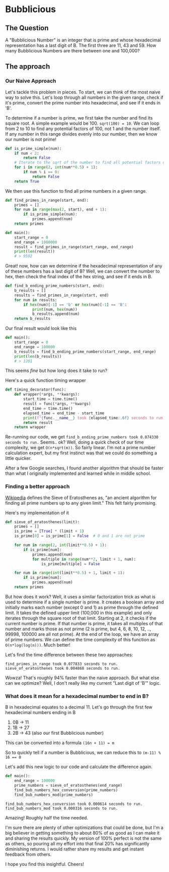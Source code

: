 # Bubblicious

## The Question
A "Bubblicious Number" is an integer that is prime and whose hexadecimal representation has a last digit of B. The first three are 11, 43 and 59. How many Bubblicious Numbers are there between one and 100,000?

## The approach

### Our Naive Approach
Let's tackle this problem in pieces. To start, we can think of the most naive way to solve this. Let's loop through all numbers in the given range, check if it's prime, convert the prime number into hexadecimal, and see if it ends in 'B'.

To determine if a number is prime, we first take the number and find its square root. A simple example would be 100. `sqrt(100) = 10`. We can loop from 2 to 10 to find any potential factors of 100, not 1 and the number itself. If any number in this range divides evenly into our number, then we know our number is not prime!

``` python
def is_prime_simple(num):
    if num < 2:
        return False
    # Iterate to the sqrt of the number to find all potential factors of our number.
    for i in range(2, int(num**0.5) + 1):
        if num % i == 0:
            return False
    return True
```

We then use this function to find all prime numbers in a given range.
``` python
def find_primes_in_range(start, end):
    primes = []
    for num in range(max(2, start), end + 1):
        if is_prime_simple(num):
            primes.append(num)
    return primes
```

``` python
def main():  
    start_range = 0
    end_range = 1000000
    result = find_primes_in_range(start_range, end_range)
    print(len(result))
    # > 9592
```

Great! now, how can we determine if the hexadecimal representation of any of these numbers has a last digit of B? Well, we can convert the number to hex, then check the final index of the hex string, and see if it ends in B.

``` python
def find_b_ending_prime_numbers(start, end):
    b_results = []
    results = find_primes_in_range(start, end)
    for num in results:
        if hex(num)[-1] == 'b' or hex(num)[-1] == 'B':
            print(num, hex(num))
            b_results.append(num)
    return b_results
```

Our final result would look like this
```python
def main():  
    start_range = 0
    end_range = 100000
    b_results = find_b_ending_prime_numbers(start_range, end_range)
    print(len(b_results))
    # > 1201
```

This seems _fine_ but how long does it take to run?

Here's a quick function timing wrapper
```python
def timing_decorator(func):
    def wrapper(*args, **kwargs):
        start_time = time.time()
        result = func(*args, **kwargs)
        end_time = time.time()
        elapsed_time = end_time - start_time
        print(f"{func.__name__} took {elapsed_time:.6f} seconds to run.")
        return result
    return wrapper
```

Re-running our code, we get `find_b_ending_prime_numbers took 0.074330 seconds to run.`
Seems.. ok? Well, doing a quick check of our time complexity, we get `O(n*sqrt(m))`.
So fairly linear. I'm not a prime number calculation expert, but my first instinct was that we could do something a little quicker. 

After a few Google searches, I found another algorithm that should be faster than what I originally implemented and learned while in middle school.

### Finding a better approach
[Wikipedia](https://en.wikipedia.org/wiki/Sieve_of_Eratosthenes) defines the Sieve of Eratosthenes as, "an ancient algorithm for finding all prime numbers up to any given limit." This felt fairly promising.

Here's my implementation of it
```python
def sieve_of_eratosthenes(limit):
    primes = []
    is_prime = [True] * (limit + 1)
    is_prime[0] = is_prime[1] = False  # 0 and 1 are not prime

    for num in range(2, int(limit**0.5) + 1):
        if is_prime[num]:
            primes.append(num)
            for multiple in range(num**2, limit + 1, num):
                is_prime[multiple] = False

    for num in range(int(limit**0.5) + 1, limit + 1):
        if is_prime[num]:
            primes.append(num)
    return primes
```

But how does it work? Well, it uses a similar factorization trick as what is used to determine if a single number is prime. It creates a boolean array and initially marks each number (except 0 and 1) as prime through the defined limit. It takes the defined upper limit (100,000 in this example) and only iterates through the square root of that limit. Starting at 2, it checks if the current number is prime. If that number is prime, it takes all multiples of that number and marks those as not prime (2 is prime, but 4, 6, 8, 10, 12, .., 99998, 100000 are all not prime). At the end of the loop, we have an array of prime numbers. We can define the time complexity of this function as `O(n*log(log(n)))`. Much better!

Let's find the time difference between these two approaches:
```
find_primes_in_range took 0.077833 seconds to run.
sieve_of_eratosthenes took 0.004868 seconds to run.
```

Wowza! That's roughly 94% faster than the naive approach. But what else can we optimize? Well, I don't really like my current "Last digit of 'B'" logic.


### What does it mean for a hexadecimal number to end in B?
B in hexadecimal equates to a decimal 11. 
Let's go through the first few hexadecimal numbers ending in B
1. 0B -> 11
2. 1B -> 27
3. 2B -> 43 (also our first Bubblicious number)

This can be converted into a formula `(16n + 11) = m`

So to quickly tell if a number is Bubblicious, we can reduce this to `(m-11) % 16 == 0 `

Let's add this new logic to our code and calculate the difference again.
``` python
def main():  
    end_range = 100000
    prime_numbers = sieve_of_eratosthenes(end_range)
    find_bub_numbers_hex_conversion(prime_numbers)
    find_bub_numbers_mod(prime_numbers)
```

```
find_bub_numbers_hex_conversion took 0.000614 seconds to run.
find_bub_numbers_mod took 0.000316 seconds to run.
```
Amazing! Roughly half the time needed.

I'm sure there are plenty of other optimizations that could be done, but I'm a big believer in getting something to about 80% of as good as I can make it and sharing the results quickly. My version of 100% perfect is not the same as others, so pouring all my effort into that final 20% has significantly diminishing returns. I would rather share my results and get instant feedback from others. 

I hope you find this insightful. Cheers!